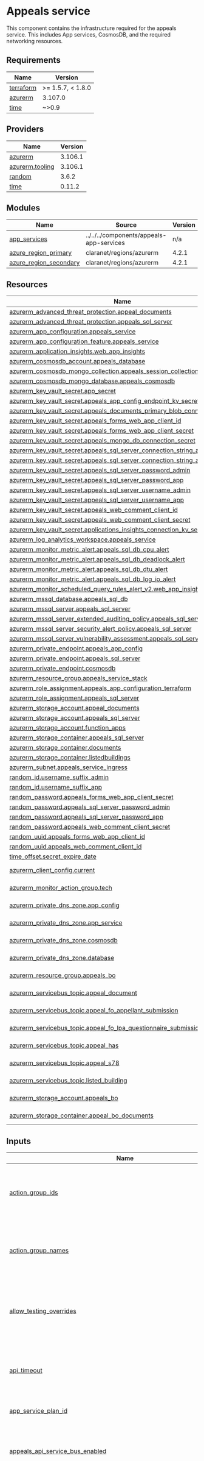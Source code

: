 # Appeals service

This component contains the infrastructure required for the appeals service. This includes App services, CosmosDB, and the required networking resources.

<!-- BEGINNING OF PRE-COMMIT-TERRAFORM DOCS HOOK -->
## Requirements

| Name | Version |
|------|---------|
| <a name="requirement_terraform"></a> [terraform](#requirement\_terraform) | >= 1.5.7, < 1.8.0 |
| <a name="requirement_azurerm"></a> [azurerm](#requirement\_azurerm) | 3.107.0 |
| <a name="requirement_time"></a> [time](#requirement\_time) | ~>0.9 |

## Providers

| Name | Version |
|------|---------|
| <a name="provider_azurerm"></a> [azurerm](#provider\_azurerm) | 3.106.1 |
| <a name="provider_azurerm.tooling"></a> [azurerm.tooling](#provider\_azurerm.tooling) | 3.106.1 |
| <a name="provider_random"></a> [random](#provider\_random) | 3.6.2 |
| <a name="provider_time"></a> [time](#provider\_time) | 0.11.2 |

## Modules

| Name | Source | Version |
|------|--------|---------|
| <a name="module_app_services"></a> [app\_services](#module\_app\_services) | ../../../components/appeals-app-services | n/a |
| <a name="module_azure_region_primary"></a> [azure\_region\_primary](#module\_azure\_region\_primary) | claranet/regions/azurerm | 4.2.1 |
| <a name="module_azure_region_secondary"></a> [azure\_region\_secondary](#module\_azure\_region\_secondary) | claranet/regions/azurerm | 4.2.1 |

## Resources

| Name | Type |
|------|------|
| [azurerm_advanced_threat_protection.appeal_documents](https://registry.terraform.io/providers/hashicorp/azurerm/3.107.0/docs/resources/advanced_threat_protection) | resource |
| [azurerm_advanced_threat_protection.appeals_sql_server](https://registry.terraform.io/providers/hashicorp/azurerm/3.107.0/docs/resources/advanced_threat_protection) | resource |
| [azurerm_app_configuration.appeals_service](https://registry.terraform.io/providers/hashicorp/azurerm/3.107.0/docs/resources/app_configuration) | resource |
| [azurerm_app_configuration_feature.appeals_service](https://registry.terraform.io/providers/hashicorp/azurerm/3.107.0/docs/resources/app_configuration_feature) | resource |
| [azurerm_application_insights.web_app_insights](https://registry.terraform.io/providers/hashicorp/azurerm/3.107.0/docs/resources/application_insights) | resource |
| [azurerm_cosmosdb_account.appeals_database](https://registry.terraform.io/providers/hashicorp/azurerm/3.107.0/docs/resources/cosmosdb_account) | resource |
| [azurerm_cosmosdb_mongo_collection.appeals_session_collection](https://registry.terraform.io/providers/hashicorp/azurerm/3.107.0/docs/resources/cosmosdb_mongo_collection) | resource |
| [azurerm_cosmosdb_mongo_database.appeals_cosmosdb](https://registry.terraform.io/providers/hashicorp/azurerm/3.107.0/docs/resources/cosmosdb_mongo_database) | resource |
| [azurerm_key_vault_secret.app_secret](https://registry.terraform.io/providers/hashicorp/azurerm/3.107.0/docs/resources/key_vault_secret) | resource |
| [azurerm_key_vault_secret.appeals_app_config_endpoint_kv_secret](https://registry.terraform.io/providers/hashicorp/azurerm/3.107.0/docs/resources/key_vault_secret) | resource |
| [azurerm_key_vault_secret.appeals_documents_primary_blob_connection_string](https://registry.terraform.io/providers/hashicorp/azurerm/3.107.0/docs/resources/key_vault_secret) | resource |
| [azurerm_key_vault_secret.appeals_forms_web_app_client_id](https://registry.terraform.io/providers/hashicorp/azurerm/3.107.0/docs/resources/key_vault_secret) | resource |
| [azurerm_key_vault_secret.appeals_forms_web_app_client_secret](https://registry.terraform.io/providers/hashicorp/azurerm/3.107.0/docs/resources/key_vault_secret) | resource |
| [azurerm_key_vault_secret.appeals_mongo_db_connection_secret](https://registry.terraform.io/providers/hashicorp/azurerm/3.107.0/docs/resources/key_vault_secret) | resource |
| [azurerm_key_vault_secret.appeals_sql_server_connection_string_admin](https://registry.terraform.io/providers/hashicorp/azurerm/3.107.0/docs/resources/key_vault_secret) | resource |
| [azurerm_key_vault_secret.appeals_sql_server_connection_string_app](https://registry.terraform.io/providers/hashicorp/azurerm/3.107.0/docs/resources/key_vault_secret) | resource |
| [azurerm_key_vault_secret.appeals_sql_server_password_admin](https://registry.terraform.io/providers/hashicorp/azurerm/3.107.0/docs/resources/key_vault_secret) | resource |
| [azurerm_key_vault_secret.appeals_sql_server_password_app](https://registry.terraform.io/providers/hashicorp/azurerm/3.107.0/docs/resources/key_vault_secret) | resource |
| [azurerm_key_vault_secret.appeals_sql_server_username_admin](https://registry.terraform.io/providers/hashicorp/azurerm/3.107.0/docs/resources/key_vault_secret) | resource |
| [azurerm_key_vault_secret.appeals_sql_server_username_app](https://registry.terraform.io/providers/hashicorp/azurerm/3.107.0/docs/resources/key_vault_secret) | resource |
| [azurerm_key_vault_secret.appeals_web_comment_client_id](https://registry.terraform.io/providers/hashicorp/azurerm/3.107.0/docs/resources/key_vault_secret) | resource |
| [azurerm_key_vault_secret.appeals_web_comment_client_secret](https://registry.terraform.io/providers/hashicorp/azurerm/3.107.0/docs/resources/key_vault_secret) | resource |
| [azurerm_key_vault_secret.applications_insights_connection_kv_secret](https://registry.terraform.io/providers/hashicorp/azurerm/3.107.0/docs/resources/key_vault_secret) | resource |
| [azurerm_log_analytics_workspace.appeals_service](https://registry.terraform.io/providers/hashicorp/azurerm/3.107.0/docs/resources/log_analytics_workspace) | resource |
| [azurerm_monitor_metric_alert.appeals_sql_db_cpu_alert](https://registry.terraform.io/providers/hashicorp/azurerm/3.107.0/docs/resources/monitor_metric_alert) | resource |
| [azurerm_monitor_metric_alert.appeals_sql_db_deadlock_alert](https://registry.terraform.io/providers/hashicorp/azurerm/3.107.0/docs/resources/monitor_metric_alert) | resource |
| [azurerm_monitor_metric_alert.appeals_sql_db_dtu_alert](https://registry.terraform.io/providers/hashicorp/azurerm/3.107.0/docs/resources/monitor_metric_alert) | resource |
| [azurerm_monitor_metric_alert.appeals_sql_db_log_io_alert](https://registry.terraform.io/providers/hashicorp/azurerm/3.107.0/docs/resources/monitor_metric_alert) | resource |
| [azurerm_monitor_scheduled_query_rules_alert_v2.web_app_insights](https://registry.terraform.io/providers/hashicorp/azurerm/3.107.0/docs/resources/monitor_scheduled_query_rules_alert_v2) | resource |
| [azurerm_mssql_database.appeals_sql_db](https://registry.terraform.io/providers/hashicorp/azurerm/3.107.0/docs/resources/mssql_database) | resource |
| [azurerm_mssql_server.appeals_sql_server](https://registry.terraform.io/providers/hashicorp/azurerm/3.107.0/docs/resources/mssql_server) | resource |
| [azurerm_mssql_server_extended_auditing_policy.appeals_sql_server](https://registry.terraform.io/providers/hashicorp/azurerm/3.107.0/docs/resources/mssql_server_extended_auditing_policy) | resource |
| [azurerm_mssql_server_security_alert_policy.appeals_sql_server](https://registry.terraform.io/providers/hashicorp/azurerm/3.107.0/docs/resources/mssql_server_security_alert_policy) | resource |
| [azurerm_mssql_server_vulnerability_assessment.appeals_sql_server](https://registry.terraform.io/providers/hashicorp/azurerm/3.107.0/docs/resources/mssql_server_vulnerability_assessment) | resource |
| [azurerm_private_endpoint.appeals_app_config](https://registry.terraform.io/providers/hashicorp/azurerm/3.107.0/docs/resources/private_endpoint) | resource |
| [azurerm_private_endpoint.appeals_sql_server](https://registry.terraform.io/providers/hashicorp/azurerm/3.107.0/docs/resources/private_endpoint) | resource |
| [azurerm_private_endpoint.cosmosdb](https://registry.terraform.io/providers/hashicorp/azurerm/3.107.0/docs/resources/private_endpoint) | resource |
| [azurerm_resource_group.appeals_service_stack](https://registry.terraform.io/providers/hashicorp/azurerm/3.107.0/docs/resources/resource_group) | resource |
| [azurerm_role_assignment.appeals_app_configuration_terraform](https://registry.terraform.io/providers/hashicorp/azurerm/3.107.0/docs/resources/role_assignment) | resource |
| [azurerm_role_assignment.appeals_sql_server](https://registry.terraform.io/providers/hashicorp/azurerm/3.107.0/docs/resources/role_assignment) | resource |
| [azurerm_storage_account.appeal_documents](https://registry.terraform.io/providers/hashicorp/azurerm/3.107.0/docs/resources/storage_account) | resource |
| [azurerm_storage_account.appeals_sql_server](https://registry.terraform.io/providers/hashicorp/azurerm/3.107.0/docs/resources/storage_account) | resource |
| [azurerm_storage_account.function_apps](https://registry.terraform.io/providers/hashicorp/azurerm/3.107.0/docs/resources/storage_account) | resource |
| [azurerm_storage_container.appeals_sql_server](https://registry.terraform.io/providers/hashicorp/azurerm/3.107.0/docs/resources/storage_container) | resource |
| [azurerm_storage_container.documents](https://registry.terraform.io/providers/hashicorp/azurerm/3.107.0/docs/resources/storage_container) | resource |
| [azurerm_storage_container.listedbuildings](https://registry.terraform.io/providers/hashicorp/azurerm/3.107.0/docs/resources/storage_container) | resource |
| [azurerm_subnet.appeals_service_ingress](https://registry.terraform.io/providers/hashicorp/azurerm/3.107.0/docs/resources/subnet) | resource |
| [random_id.username_suffix_admin](https://registry.terraform.io/providers/hashicorp/random/latest/docs/resources/id) | resource |
| [random_id.username_suffix_app](https://registry.terraform.io/providers/hashicorp/random/latest/docs/resources/id) | resource |
| [random_password.appeals_forms_web_app_client_secret](https://registry.terraform.io/providers/hashicorp/random/latest/docs/resources/password) | resource |
| [random_password.appeals_sql_server_password_admin](https://registry.terraform.io/providers/hashicorp/random/latest/docs/resources/password) | resource |
| [random_password.appeals_sql_server_password_app](https://registry.terraform.io/providers/hashicorp/random/latest/docs/resources/password) | resource |
| [random_password.appeals_web_comment_client_secret](https://registry.terraform.io/providers/hashicorp/random/latest/docs/resources/password) | resource |
| [random_uuid.appeals_forms_web_app_client_id](https://registry.terraform.io/providers/hashicorp/random/latest/docs/resources/uuid) | resource |
| [random_uuid.appeals_web_comment_client_id](https://registry.terraform.io/providers/hashicorp/random/latest/docs/resources/uuid) | resource |
| [time_offset.secret_expire_date](https://registry.terraform.io/providers/hashicorp/time/latest/docs/resources/offset) | resource |
| [azurerm_client_config.current](https://registry.terraform.io/providers/hashicorp/azurerm/3.107.0/docs/data-sources/client_config) | data source |
| [azurerm_monitor_action_group.tech](https://registry.terraform.io/providers/hashicorp/azurerm/3.107.0/docs/data-sources/monitor_action_group) | data source |
| [azurerm_private_dns_zone.app_config](https://registry.terraform.io/providers/hashicorp/azurerm/3.107.0/docs/data-sources/private_dns_zone) | data source |
| [azurerm_private_dns_zone.app_service](https://registry.terraform.io/providers/hashicorp/azurerm/3.107.0/docs/data-sources/private_dns_zone) | data source |
| [azurerm_private_dns_zone.cosmosdb](https://registry.terraform.io/providers/hashicorp/azurerm/3.107.0/docs/data-sources/private_dns_zone) | data source |
| [azurerm_private_dns_zone.database](https://registry.terraform.io/providers/hashicorp/azurerm/3.107.0/docs/data-sources/private_dns_zone) | data source |
| [azurerm_resource_group.appeals_bo](https://registry.terraform.io/providers/hashicorp/azurerm/3.107.0/docs/data-sources/resource_group) | data source |
| [azurerm_servicebus_topic.appeal_document](https://registry.terraform.io/providers/hashicorp/azurerm/3.107.0/docs/data-sources/servicebus_topic) | data source |
| [azurerm_servicebus_topic.appeal_fo_appellant_submission](https://registry.terraform.io/providers/hashicorp/azurerm/3.107.0/docs/data-sources/servicebus_topic) | data source |
| [azurerm_servicebus_topic.appeal_fo_lpa_questionnaire_submission](https://registry.terraform.io/providers/hashicorp/azurerm/3.107.0/docs/data-sources/servicebus_topic) | data source |
| [azurerm_servicebus_topic.appeal_has](https://registry.terraform.io/providers/hashicorp/azurerm/3.107.0/docs/data-sources/servicebus_topic) | data source |
| [azurerm_servicebus_topic.appeal_s78](https://registry.terraform.io/providers/hashicorp/azurerm/3.107.0/docs/data-sources/servicebus_topic) | data source |
| [azurerm_servicebus_topic.listed_building](https://registry.terraform.io/providers/hashicorp/azurerm/3.107.0/docs/data-sources/servicebus_topic) | data source |
| [azurerm_storage_account.appeals_bo](https://registry.terraform.io/providers/hashicorp/azurerm/3.107.0/docs/data-sources/storage_account) | data source |
| [azurerm_storage_container.appeal_bo_documents](https://registry.terraform.io/providers/hashicorp/azurerm/3.107.0/docs/data-sources/storage_container) | data source |

## Inputs

| Name | Description | Type | Default | Required |
|------|-------------|------|---------|:--------:|
| <a name="input_action_group_ids"></a> [action\_group\_ids](#input\_action\_group\_ids) | The IDs of the Azure Monitor action groups for different alert types | <pre>object({<br>    tech            = string,<br>    service_manager = string,<br>    iap             = string,<br>    its             = string,<br>    info_sec        = string<br>  })</pre> | n/a | yes |
| <a name="input_action_group_names"></a> [action\_group\_names](#input\_action\_group\_names) | The names of the Azure Monitor action groups for different alert types | <pre>object({<br>    tech            = string,<br>    service_manager = string,<br>    iap             = string,<br>    its             = string,<br>    info_sec        = string<br>  })</pre> | n/a | yes |
| <a name="input_allow_testing_overrides"></a> [allow\_testing\_overrides](#input\_allow\_testing\_overrides) | A switch to determine if testing overrides are enabled to allow easier manual testing | `bool` | `false` | no |
| <a name="input_api_timeout"></a> [api\_timeout](#input\_api\_timeout) | The timeout in milliseconds for API calls in the frontend apps | `string` | n/a | yes |
| <a name="input_app_service_plan_id"></a> [app\_service\_plan\_id](#input\_app\_service\_plan\_id) | The id of the app service plan | `string` | n/a | yes |
| <a name="input_appeals_api_service_bus_enabled"></a> [appeals\_api\_service\_bus\_enabled](#input\_appeals\_api\_service\_bus\_enabled) | A switch to determine if service bus integration is enabled for the appeals api | `bool` | `true` | no |
| <a name="input_appeals_feature_back_office_subscriber_enabled"></a> [appeals\_feature\_back\_office\_subscriber\_enabled](#input\_appeals\_feature\_back\_office\_subscriber\_enabled) | Feature toggle for appeals back office to front office service topic susbcription using azure functions | `bool` | `false` | no |
| <a name="input_appeals_feature_flags"></a> [appeals\_feature\_flags](#input\_appeals\_feature\_flags) | A list of maps describing feature flags to be saved in the App Configuration store | `list(any)` | n/a | yes |
| <a name="input_appeals_frontend_file_upload_debug_logging_enabled"></a> [appeals\_frontend\_file\_upload\_debug\_logging\_enabled](#input\_appeals\_frontend\_file\_upload\_debug\_logging\_enabled) | Toggles debug logging for file upload middleware | `bool` | `true` | no |
| <a name="input_appeals_service_public_url"></a> [appeals\_service\_public\_url](#input\_appeals\_service\_public\_url) | The public URL for the Appeals Service frontend web app | `string` | n/a | yes |
| <a name="input_clamav_host"></a> [clamav\_host](#input\_clamav\_host) | The host of the clam av service to use | `string` | n/a | yes |
| <a name="input_comment_planning_appeal_public_url"></a> [comment\_planning\_appeal\_public\_url](#input\_comment\_planning\_appeal\_public\_url) | The public URL for the Comment Planning Appeal frontend web app | `string` | n/a | yes |
| <a name="input_common_integration_functions_subnet_id"></a> [common\_integration\_functions\_subnet\_id](#input\_common\_integration\_functions\_subnet\_id) | The id of the subnet for common integration functions app service plan | `string` | n/a | yes |
| <a name="input_common_resource_group_name"></a> [common\_resource\_group\_name](#input\_common\_resource\_group\_name) | The common infrastructure resource group name | `string` | n/a | yes |
| <a name="input_common_tags"></a> [common\_tags](#input\_common\_tags) | The common resource tags for the project | `map(string)` | n/a | yes |
| <a name="input_common_vnet_cidr_blocks"></a> [common\_vnet\_cidr\_blocks](#input\_common\_vnet\_cidr\_blocks) | A map of IP address blocks from the subnet name to the allocated CIDR prefix | `map(string)` | n/a | yes |
| <a name="input_common_vnet_name"></a> [common\_vnet\_name](#input\_common\_vnet\_name) | The common infrastructure virtual network name | `string` | n/a | yes |
| <a name="input_container_registry_name"></a> [container\_registry\_name](#input\_container\_registry\_name) | The name of the container registry that hosts the image | `string` | n/a | yes |
| <a name="input_container_registry_rg"></a> [container\_registry\_rg](#input\_container\_registry\_rg) | The resource group of the container registry that hosts the image | `string` | n/a | yes |
| <a name="input_cosmosdb_subnet_id"></a> [cosmosdb\_subnet\_id](#input\_cosmosdb\_subnet\_id) | The ID of the VNet in the primary location | `string` | n/a | yes |
| <a name="input_dashboards_enabled"></a> [dashboards\_enabled](#input\_dashboards\_enabled) | A switch to determine if dashboards are enabled for LPA, appellant and rule 6 parties | `bool` | `false` | no |
| <a name="input_database_public_access_enabled"></a> [database\_public\_access\_enabled](#input\_database\_public\_access\_enabled) | A switch indicating if databases should have public access enabled | `bool` | `false` | no |
| <a name="input_deploy_interested_parties"></a> [deploy\_interested\_parties](#input\_deploy\_interested\_parties) | A switch to determine if the interested parties app service should be deployed | `bool` | `false` | no |
| <a name="input_environment"></a> [environment](#input\_environment) | The environment resources are deployed to e.g. 'dev' | `string` | n/a | yes |
| <a name="input_google_analytics_id"></a> [google\_analytics\_id](#input\_google\_analytics\_id) | The id used to connect the frontend app to Google Analytics | `string` | n/a | yes |
| <a name="input_google_tag_manager_id"></a> [google\_tag\_manager\_id](#input\_google\_tag\_manager\_id) | The id used to connect the frontend app to Google Tag Manager | `string` | n/a | yes |
| <a name="input_horizon_url"></a> [horizon\_url](#input\_horizon\_url) | The URL used to connect to Horizon | `string` | n/a | yes |
| <a name="input_instance"></a> [instance](#input\_instance) | The environment instance for use if multiple environments are deployed to a subscription | `string` | `"001"` | no |
| <a name="input_integration_functions_app_service_plan_id"></a> [integration\_functions\_app\_service\_plan\_id](#input\_integration\_functions\_app\_service\_plan\_id) | The id of the common integration functions app service plan | `string` | n/a | yes |
| <a name="input_integration_subnet_id"></a> [integration\_subnet\_id](#input\_integration\_subnet\_id) | The id of the vnet integration subnet the app service is linked to for egress traffic | `string` | n/a | yes |
| <a name="input_key_vault_id"></a> [key\_vault\_id](#input\_key\_vault\_id) | The ID of the key vault so the App Service can pull secret values | `string` | n/a | yes |
| <a name="input_key_vault_uri"></a> [key\_vault\_uri](#input\_key\_vault\_uri) | The URI of the Key Vault | `string` | n/a | yes |
| <a name="input_logger_level"></a> [logger\_level](#input\_logger\_level) | The level of logging enabled for applications in the environment e.g. info | `string` | `"info"` | no |
| <a name="input_monitoring_alerts_enabled"></a> [monitoring\_alerts\_enabled](#input\_monitoring\_alerts\_enabled) | Indicates whether Azure Monitor alerts are enabled for App Service | `bool` | `false` | no |
| <a name="input_node_environment"></a> [node\_environment](#input\_node\_environment) | The node environment to be used for applications in this environment e.g. development | `string` | `"development"` | no |
| <a name="input_primary_location"></a> [primary\_location](#input\_primary\_location) | The primary location resources are deployed to in slug format e.g. 'uk-south' | `string` | `"uk-west"` | no |
| <a name="input_private_endpoint_enabled"></a> [private\_endpoint\_enabled](#input\_private\_endpoint\_enabled) | A switch to determine if Private Endpoint should be enabled for backend App Services | `bool` | `true` | no |
| <a name="input_secondary_location"></a> [secondary\_location](#input\_secondary\_location) | The secondary location resources are deployed to in slug format e.g. 'uk-west' | `string` | `"uk-south"` | no |
| <a name="input_service_bus_config"></a> [service\_bus\_config](#input\_service\_bus\_config) | service bus configuration | <pre>object({<br>    default_topic_ttl            = string<br>    bo_internal_subscription_ttl = string<br>    bo_subscription_ttl          = string<br>    fo_subscription_ttl          = string<br>  })</pre> | n/a | yes |
| <a name="input_sql_database_configuration"></a> [sql\_database\_configuration](#input\_sql\_database\_configuration) | A map of database configuration options | `map(string)` | n/a | yes |
| <a name="input_sql_server_azuread_administrator"></a> [sql\_server\_azuread\_administrator](#input\_sql\_server\_azuread\_administrator) | Azure AD details of database administrator user/group | `map(string)` | n/a | yes |
| <a name="input_srv_admin_monitoring_email"></a> [srv\_admin\_monitoring\_email](#input\_srv\_admin\_monitoring\_email) | Email for the Horizon failure team | `string` | n/a | yes |
| <a name="input_srv_notify_appeal_received_notification_email_to_appellant_template_id"></a> [srv\_notify\_appeal\_received\_notification\_email\_to\_appellant\_template\_id](#input\_srv\_notify\_appeal\_received\_notification\_email\_to\_appellant\_template\_id) | A template ID required by the Appeals Service API | `string` | n/a | yes |
| <a name="input_srv_notify_appeal_submission_confirmation_email_to_appellant_template_id"></a> [srv\_notify\_appeal\_submission\_confirmation\_email\_to\_appellant\_template\_id](#input\_srv\_notify\_appeal\_submission\_confirmation\_email\_to\_appellant\_template\_id) | A template ID required by the Appeals Service API | `string` | n/a | yes |
| <a name="input_srv_notify_appeal_submission_confirmation_email_to_appellant_template_id_v1_1"></a> [srv\_notify\_appeal\_submission\_confirmation\_email\_to\_appellant\_template\_id\_v1\_1](#input\_srv\_notify\_appeal\_submission\_confirmation\_email\_to\_appellant\_template\_id\_v1\_1) | A template ID required by the Appeals Service API | `string` | n/a | yes |
| <a name="input_srv_notify_appeal_submission_received_notification_email_to_lpa_template_id"></a> [srv\_notify\_appeal\_submission\_received\_notification\_email\_to\_lpa\_template\_id](#input\_srv\_notify\_appeal\_submission\_received\_notification\_email\_to\_lpa\_template\_id) | A template ID required by the Appeals Service API | `string` | n/a | yes |
| <a name="input_srv_notify_appellant_login_confirm_registration_template_id"></a> [srv\_notify\_appellant\_login\_confirm\_registration\_template\_id](#input\_srv\_notify\_appellant\_login\_confirm\_registration\_template\_id) | A template ID required by the Appeals Service API | `string` | n/a | yes |
| <a name="input_srv_notify_base_url"></a> [srv\_notify\_base\_url](#input\_srv\_notify\_base\_url) | The base URL for the Notifications service | `string` | n/a | yes |
| <a name="input_srv_notify_confirm_email_template_id"></a> [srv\_notify\_confirm\_email\_template\_id](#input\_srv\_notify\_confirm\_email\_template\_id) | A template ID required by the Appeals Service API | `string` | n/a | yes |
| <a name="input_srv_notify_failure_to_upload_to_horizon_template_id"></a> [srv\_notify\_failure\_to\_upload\_to\_horizon\_template\_id](#input\_srv\_notify\_failure\_to\_upload\_to\_horizon\_template\_id) | A template ID required by the Appeals Service API | `string` | n/a | yes |
| <a name="input_srv_notify_final_comment_submission_confirmation_email_template_id"></a> [srv\_notify\_final\_comment\_submission\_confirmation\_email\_template\_id](#input\_srv\_notify\_final\_comment\_submission\_confirmation\_email\_template\_id) | A template ID required by the Appeals Service API | `string` | n/a | yes |
| <a name="input_srv_notify_full_appeal_confirmation_email_to_appellant_template_id"></a> [srv\_notify\_full\_appeal\_confirmation\_email\_to\_appellant\_template\_id](#input\_srv\_notify\_full\_appeal\_confirmation\_email\_to\_appellant\_template\_id) | A template ID required by the Appeals Service API | `string` | n/a | yes |
| <a name="input_srv_notify_full_appeal_received_notification_email_to_lpa_template_id"></a> [srv\_notify\_full\_appeal\_received\_notification\_email\_to\_lpa\_template\_id](#input\_srv\_notify\_full\_appeal\_received\_notification\_email\_to\_lpa\_template\_id) | A template ID required by the Appeals Service API | `string` | n/a | yes |
| <a name="input_srv_notify_has_appeal_submission_confirmation_email_to_appellant_template_id"></a> [srv\_notify\_has\_appeal\_submission\_confirmation\_email\_to\_appellant\_template\_id](#input\_srv\_notify\_has\_appeal\_submission\_confirmation\_email\_to\_appellant\_template\_id) | A template ID required by the Appeals Service API | `string` | n/a | yes |
| <a name="input_srv_notify_lpa_dashboard_invite_template_id"></a> [srv\_notify\_lpa\_dashboard\_invite\_template\_id](#input\_srv\_notify\_lpa\_dashboard\_invite\_template\_id) | A template ID required by the Appeals Service API | `string` | n/a | yes |
| <a name="input_srv_notify_save_and_return_continue_with_appeal_template_id"></a> [srv\_notify\_save\_and\_return\_continue\_with\_appeal\_template\_id](#input\_srv\_notify\_save\_and\_return\_continue\_with\_appeal\_template\_id) | A template ID required by the Appeals Service API | `string` | n/a | yes |
| <a name="input_srv_notify_save_and_return_enter_code_into_service_template_id"></a> [srv\_notify\_save\_and\_return\_enter\_code\_into\_service\_template\_id](#input\_srv\_notify\_save\_and\_return\_enter\_code\_into\_service\_template\_id) | A template ID required by the Appeals Service API | `string` | n/a | yes |
| <a name="input_srv_notify_service_id"></a> [srv\_notify\_service\_id](#input\_srv\_notify\_service\_id) | The ID of the Notifications service | `string` | n/a | yes |
| <a name="input_srv_notify_start_email_to_lpa_template_id"></a> [srv\_notify\_start\_email\_to\_lpa\_template\_id](#input\_srv\_notify\_start\_email\_to\_lpa\_template\_id) | A template ID required by the Appeals Service API | `string` | n/a | yes |
| <a name="input_task_submit_to_horizon_cron_string"></a> [task\_submit\_to\_horizon\_cron\_string](#input\_task\_submit\_to\_horizon\_cron\_string) | Task to submit to horizon cron string | `string` | n/a | yes |
| <a name="input_task_submit_to_horizon_trigger_active"></a> [task\_submit\_to\_horizon\_trigger\_active](#input\_task\_submit\_to\_horizon\_trigger\_active) | Task to submit to horizon trigger active | `string` | n/a | yes |
| <a name="input_tooling_subscription_id"></a> [tooling\_subscription\_id](#input\_tooling\_subscription\_id) | The ID for the Tooling subscription that houses the Container Registry | `string` | n/a | yes |

## Outputs

| Name | Description |
|------|-------------|
| <a name="output_app_service_urls"></a> [app\_service\_urls](#output\_app\_service\_urls) | A map of frontend app service URLs |
| <a name="output_appeal_documents_primary_blob_connection_string"></a> [appeal\_documents\_primary\_blob\_connection\_string](#output\_appeal\_documents\_primary\_blob\_connection\_string) | The Appeal Documents Storage Account blob connection string associated with the primary location |
| <a name="output_appeal_documents_storage_container_name"></a> [appeal\_documents\_storage\_container\_name](#output\_appeal\_documents\_storage\_container\_name) | The Appeal Documents Storage Account container name |
| <a name="output_cosmosdb_connection_string"></a> [cosmosdb\_connection\_string](#output\_cosmosdb\_connection\_string) | The connection string used to connect to the MongoDB |
| <a name="output_cosmosdb_id"></a> [cosmosdb\_id](#output\_cosmosdb\_id) | The ID of the Cosmos DB account |
| <a name="output_function_apps_storage_account"></a> [function\_apps\_storage\_account](#output\_function\_apps\_storage\_account) | The name of the storage account used by the Function Apps |
| <a name="output_function_apps_storage_account_access_key"></a> [function\_apps\_storage\_account\_access\_key](#output\_function\_apps\_storage\_account\_access\_key) | The access key for the storage account used by the Function Apps |
| <a name="output_primary_appeals_sql_database_id"></a> [primary\_appeals\_sql\_database\_id](#output\_primary\_appeals\_sql\_database\_id) | ID of the primary (ukw) Appeals SQL Database |
| <a name="output_primary_appeals_sql_database_name"></a> [primary\_appeals\_sql\_database\_name](#output\_primary\_appeals\_sql\_database\_name) | Name of the primary (ukw) Appeals SQL Database |
| <a name="output_primary_appeals_sql_server_id"></a> [primary\_appeals\_sql\_server\_id](#output\_primary\_appeals\_sql\_server\_id) | ID of the primary (ukw) Appeals SQL Server |
| <a name="output_sql_server_password_admin"></a> [sql\_server\_password\_admin](#output\_sql\_server\_password\_admin) | The SQL server administrator password |
| <a name="output_sql_server_password_app"></a> [sql\_server\_password\_app](#output\_sql\_server\_password\_app) | The SQL server app password |
| <a name="output_sql_server_username_admin"></a> [sql\_server\_username\_admin](#output\_sql\_server\_username\_admin) | The SQL server administrator username |
| <a name="output_sql_server_username_app"></a> [sql\_server\_username\_app](#output\_sql\_server\_username\_app) | The SQL server app username |
| <a name="output_web_comment_frontend_url"></a> [web\_comment\_frontend\_url](#output\_web\_comment\_frontend\_url) | The URL of the web frontend App Service |
| <a name="output_web_frontend_url"></a> [web\_frontend\_url](#output\_web\_frontend\_url) | The URL of the web frontend app service |
<!-- END OF PRE-COMMIT-TERRAFORM DOCS HOOK -->
